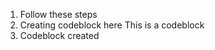 1. Follow these steps
2. Creating codeblock here
        <html>
        <head>
          This is a codeblock
        </head>
        </html>
3. Codeblock created
